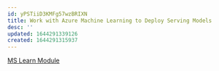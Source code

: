 ```yaml
---
id: yPSTiiD3KMFg57wzBRIXN
title: Work with Azure Machine Learning to Deploy Serving Models
desc: ''
updated: 1644291339126
created: 1644291315937
---
```


[MS Learn Module](https://docs.microsoft.com/en-us/learn/modules/work-with-azure-machine-learning-deploy-serving-models/)